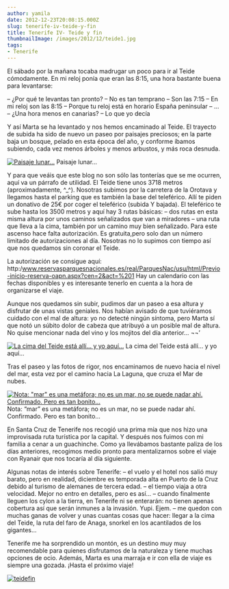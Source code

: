 ```yaml
---
author: yamila
date: 2012-12-23T20:08:15.000Z
slug: tenerife-iv-teide-y-fin
title: Tenerife IV- Teide y fin
thumbnailImage: /images/2012/12/teide1.jpg
tags:
- Tenerife
---
```



El sábado por la mañana tocaba madrugar un poco para ir al Teide cómodamente. En mi reloj ponía que eran las 8:15, una hora bastante buena para levantarse:

– ¿Por qué te levantas tan pronto?
 – No es tan temprano
 – Son las 7:15
 – En mi reloj son las 8:15
 – Porque tu reloj está en horario España peninsular
 – …
 – ¿Una hora menos en canarias?
 – Lo que yo decía

Y así Marta se ha levantado y nos hemos encaminado al Teide. El trayecto de subida ha sido de nuevo un paseo por paisajes preciosos; en la parte baja un bosque, pelado en esta época del año, y conforme íbamos subiendo, cada vez menos árboles y menos arbustos, y más roca desnuda.

[![Paisaje lunar...](/images/2012/12/teide1.jpg#small)](/images/2012/12/teide1.jpg#full)
Paisaje lunar…

Y para que veáis que este blog no son sólo las tonterías que se me ocurren, aquí va un párrafo de utilidad. El Teide tiene unos 3718 metros (aproximadamente, ^_^). Nosotras subimos por la carretera de la Orotava y llegamos hasta el parking que es también la base del teleférico. Allí te piden un donativo de 25€ por coger el teleférico (subida Y bajada). El teleférico te sube hasta los 3500 metros y aquí hay 3 rutas básicas:
 – dos rutas en esta misma altura por unos caminos señalizados que van a miradores
 – una ruta que lleva a la cima, también por un camino muy bien señalizado. Para este ascenso hace falta autorización. Es gratuita,pero solo dan un número limitado de autorizaciones al día. Nosotras no lo supimos con tiempo así que nos quedamos sin coronar el Teide.

La autorización se consigue aquí: http:/www.reservasparquesnacionales.es/real/ParquesNac/usu/html/Previo-inicio-reserva-oapn.aspx?cen=2&act=%201 Hay un calendario con las fechas disponibles y es interesante tenerlo en cuenta a la hora de organizarse el viaje.

Aunque nos quedamos sin subir, pudimos dar un paseo a esa altura y disfrutar de unas vistas geniales. Nos habían avisado de que tuviéramos cuidado con el mal de altura: yo no detecté ningún síntoma, pero Marta sí que notó un súbito dolor de cabeza que atribuyó a un posible mal de altura. No quise mencionar nada del vino y los mojitos del día anterior… ¬¬’

[![La cima del Teide está allí... y yo aquí...](/images/2012/12/teide2.jpg#small)](/images/2012/12/teide2.jpg#full)
La cima del Teide está allí… y yo aquí…

Tras el paseo y las fotos de rigor, nos encaminamos de nuevo hacia el nivel del mar, esta vez por el camino hacia La Laguna, que cruza el Mar de nubes.

[![Nota: "mar" es una metáfora; no es un mar, no se puede nadar ahí. Confirmado. Pero es tan bonito...](/images/2012/12/teide3.jpg#small)](/images/2012/12/teide3.jpg#full)
Nota: “mar” es una metáfora; no es un mar, no se puede nadar ahí. Confirmado. Pero es tan bonito…

En Santa Cruz de Tenerife nos recogió una prima mía que nos hizo una improvisada ruta turística por la capital. Y después nos fuimos con mi familia a cenar a un guachinche. Como ya llevábamos bastante paliza de los días anteriores, recogimos medio pronto para mentalizarnos sobre el viaje con Ryanair que nos tocaría al día siguiente.

Algunas notas de interés sobre Tenerife:
 – el vuelo y el hotel nos salió muy barato, pero en realidad, diciembre es temporada alta en Puerto de la Cruz debido al turismo de alemanes de tercera edad.
 – el tiempo viaja a otra velocidad. Mejor no entro en detalles, pero es así…
 – cuando finalmente lleguen los cylon a la tierra, en Tenerife ni se enterarán: no tienen apenas cobertura así que serán inmunes a la invasión. Yupi. Ejem.
 – me quedon con muchas ganas de volver y unas cuantas cosas que hacer: llegar a la cima del Teide, la ruta del faro de Anaga, snorkel en los acantilados de los gigantes…

Tenerife me ha sorprendido un montón, es un destino muy muy recomendable para quienes disfrutamos de la naturaleza y tiene muchas opciones de ocio. Además, Marta es una marraja e ir con ella de viaje es siempre una gozada. ¡Hasta el próximo viaje!

[![teidefin](/images/2012/12/teidefin.jpg#small)](/images/2012/12/teidefin.jpg#full)


